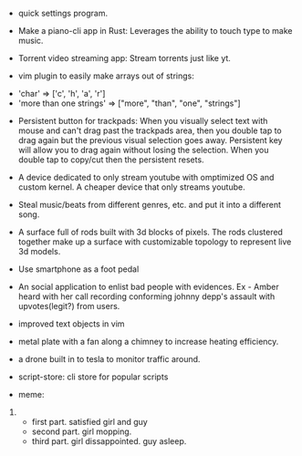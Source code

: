 + quick settings program.

+ Make a piano-cli app in Rust:
      Leverages the ability to touch type to make music.

+  Torrent video streaming app:
      Stream torrents just like yt.

+  vim plugin to easily make arrays out of strings:

  - 'char' => ['c', 'h', 'a', 'r']
  - 'more than one strings' => ["more", "than", "one", "strings"]

+  Persistent button for trackpads:
      When you visually select text with mouse and can't drag past the trackpads
      area, then you double tap to drag again but the previous visual selection
      goes away. Persistent key will allow you to drag again without losing the
      selection. When you double tap to copy/cut then the persistent resets.

+  A device dedicated to only stream youtube with omptimized OS and custom kernel. A cheaper device that only streams youtube.
+  Steal music/beats from different genres, etc. and put it into a different song.
+  A surface full of rods built with 3d blocks of pixels. The rods clustered together make up a surface with customizable topology to represent live 3d models.

+  Use smartphone as a foot pedal

+  An social application to enlist bad people with evidences. Ex - Amber
      heard with her call recording conforming johnny depp's assault with
      upvotes(legit?) from users.

+  improved text objects in vim

+  metal plate with a fan along a chimney to increase heating efficiency.

+  a drone built in to tesla to monitor traffic around.

+ script-store: cli store for popular scripts

+ meme:
1.
   - first part. satisfied girl and guy
   - second part. girl mopping.
   - third part. girl dissappointed. guy asleep.
